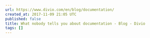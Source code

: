 ```yaml
---
url: https://www.divio.com/en/blog/documentation/
created_at: 2017-11-09 21:05 UTC
published: false
title: What nobody tells you about documentation - Blog - Divio
tags: []
---
```



